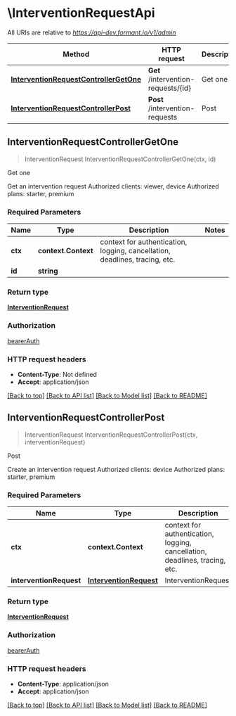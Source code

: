 # \InterventionRequestApi

All URIs are relative to *https://api-dev.formant.io/v1/admin*

Method | HTTP request | Description
------------- | ------------- | -------------
[**InterventionRequestControllerGetOne**](InterventionRequestApi.md#InterventionRequestControllerGetOne) | **Get** /intervention-requests/{id} | Get one
[**InterventionRequestControllerPost**](InterventionRequestApi.md#InterventionRequestControllerPost) | **Post** /intervention-requests | Post



## InterventionRequestControllerGetOne

> InterventionRequest InterventionRequestControllerGetOne(ctx, id)

Get one

Get an intervention request Authorized clients: viewer, device Authorized plans: starter, premium

### Required Parameters


Name | Type | Description  | Notes
------------- | ------------- | ------------- | -------------
**ctx** | **context.Context** | context for authentication, logging, cancellation, deadlines, tracing, etc.
**id** | **string**|  | 

### Return type

[**InterventionRequest**](InterventionRequest.md)

### Authorization

[bearerAuth](../README.md#bearerAuth)

### HTTP request headers

- **Content-Type**: Not defined
- **Accept**: application/json

[[Back to top]](#) [[Back to API list]](../README.md#documentation-for-api-endpoints)
[[Back to Model list]](../README.md#documentation-for-models)
[[Back to README]](../README.md)


## InterventionRequestControllerPost

> InterventionRequest InterventionRequestControllerPost(ctx, interventionRequest)

Post

Create an intervention request Authorized clients: device Authorized plans: starter, premium

### Required Parameters


Name | Type | Description  | Notes
------------- | ------------- | ------------- | -------------
**ctx** | **context.Context** | context for authentication, logging, cancellation, deadlines, tracing, etc.
**interventionRequest** | [**InterventionRequest**](InterventionRequest.md)| InterventionRequest | 

### Return type

[**InterventionRequest**](InterventionRequest.md)

### Authorization

[bearerAuth](../README.md#bearerAuth)

### HTTP request headers

- **Content-Type**: application/json
- **Accept**: application/json

[[Back to top]](#) [[Back to API list]](../README.md#documentation-for-api-endpoints)
[[Back to Model list]](../README.md#documentation-for-models)
[[Back to README]](../README.md)

